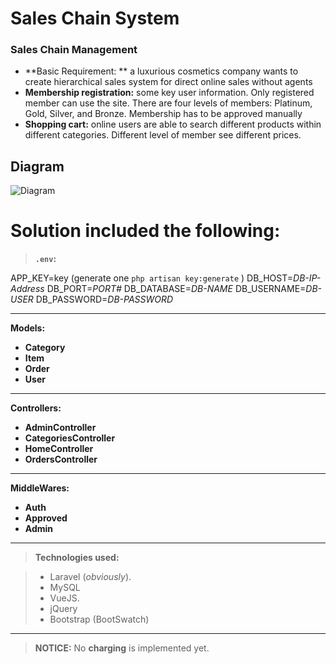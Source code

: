 Sales Chain System
===================


### Sales Chain Management  

- **Basic Requirement: ** a luxurious cosmetics company wants to create hierarchical sales system for direct online sales without agents
- **Membership registration:** some key user information.  Only registered member can use the site.  There are four levels of members:  Platinum, Gold, Silver, and Bronze.  Membership has to be approved manually
- **Shopping cart:**  online users are able to search different products within different categories.  Different level of member see different prices.


Diagram
------------

![Diagram](https://raw.githubusercontent.com/mustafawm/saleschainm/master/SalesChainManagement.png)



# Solution included the following:

> **`.env`:**
> 
APP_KEY=key (generate one `php artisan key:generate` )
DB_HOST=_DB-IP-Address_
DB_PORT=_PORT#_
DB_DATABASE=_DB-NAME_
DB_USERNAME=_DB-USER_
DB_PASSWORD=_DB-PASSWORD_

----

 **Models:**

 - **Category** 
 - **Item** 
 - **Order**
 - **User**  

--------

 **Controllers:**

 - **AdminController** 
 - **CategoriesController** 
 - **HomeController**
 - **OrdersController** 

--------

 **MiddleWares:**

 - **Auth** 
 - **Approved** 
 - **Admin**

----

 > **Technologies used:**

> - Laravel (_obviously_).
> - MySQL
> - VueJS.
> - jQuery
> - Bootstrap (BootSwatch)


---
 > **NOTICE:**
 > No **charging** is implemented yet. 

